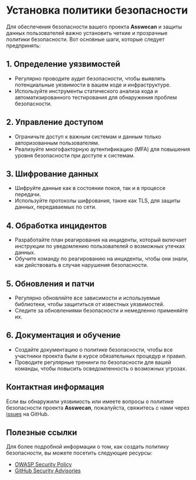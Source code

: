 # Установка политики безопасности

Для обеспечения безопасности вашего проекта **Asswecan** и защиты данных пользователей важно установить четкие и прозрачные политики безопасности. Вот основные шаги, которые следует предпринять:

## 1. Определение уязвимостей
- Регулярно проводите аудит безопасности, чтобы выявлять потенциальные уязвимости в вашем коде и инфраструктуре.
- Используйте инструменты статического анализа кода и автоматизированного тестирования для обнаружения проблем безопасности.

## 2. Управление доступом
- Ограничьте доступ к важным системам и данным только авторизованным пользователям.
- Реализуйте многофакторную аутентификацию (MFA) для повышения уровня безопасности при доступе к системам.

## 3. Шифрование данных
- Шифруйте данные как в состоянии покоя, так и в процессе передачи.
- Используйте протоколы шифрования, такие как TLS, для защиты данных, передаваемых по сети.

## 4. Обработка инцидентов
- Разработайте план реагирования на инциденты, который включает инструкции по уведомлению пользователей о возможных утечках данных.
- Обучите команду по реагированию на инциденты, чтобы они знали, как действовать в случае нарушения безопасности.

## 5. Обновления и патчи
- Регулярно обновляйте все зависимости и используемые библиотеки, чтобы защититься от известных уязвимостей.
- Следите за обновлениями безопасности и немедленно применяйте их.

## 6. Документация и обучение
- Создайте документацию о политике безопасности, чтобы все участники проекта были в курсе обязательных процедур и правил.
- Проводите регулярные тренинги по безопасности для вашей команды, чтобы повысить осведомленность о возможных угрозах.

## Контактная информация
Если вы обнаружили уязвимость или имеете вопросы о политике безопасности проекта **Asswecan**, пожалуйста, свяжитесь с нами через [issues](https://github.com/Chfirchko) на GitHub.

## Полезные ссылки
Для более подробной информации о том, как создать политику безопасности, вы можете посетить следующие ресурсы:
- [OWASP Security Policy](https://owasp.org/www-project-top-ten/)
- [GitHub Security Advisories](https://docs.github.com/en/code-security/security-advisories)
